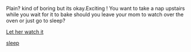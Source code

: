 Plain? kind of boring but its okay.Exciting ! You want to take a nap upstairs
while you wait for it to bake should you leave your mom 
to watch over the oven or just go to sleep?   

[Let her watch it](momwatch.md)       

[sleep](sleep.md)       